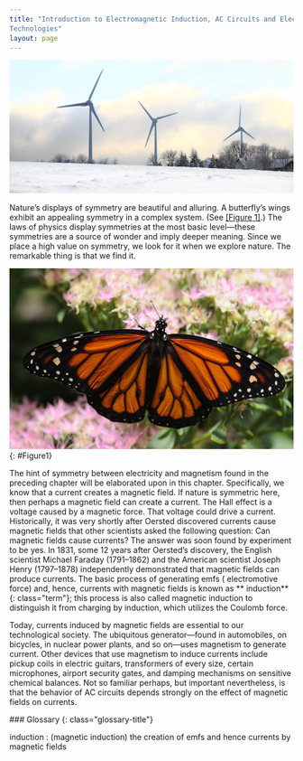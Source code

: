 ```yaml
---
title: "Introduction to Electromagnetic Induction, AC Circuits and Electrical
Technologies"
layout: page
---    
```


![Wind turbine with three blades moored in shallow water.](../resources/Figure_23_00_01.jpg "These wind turbines in the Thames Estuary in the UK are an example of induction at work. Wind pushes the blades of the turbine, spinning a shaft attached to magnets. The magnets spin around a conductive coil, inducing an electric current in the coil, and eventually feeding the electrical grid. (credit: modification of work by Petr Kratochvil)")

Nature’s displays of symmetry are beautiful and alluring. A butterfly’s wings
exhibit an appealing symmetry in a complex system. (See [[Figure 1]](#Figure1).)
The laws of physics display symmetries at the most basic level—these symmetries
are a source of wonder and imply deeper meaning. Since we place a high value on
symmetry, we look for it when we explore nature. The remarkable thing is that we
find it.

![Photograph of a butterfly with its wings spread out symmetrically is shown to rest on a bunch of flowers.](../resources/Figure_24_00_02.jpg "Physics, like this butterfly, has inherent symmetries. (credit: Thomas Bresson)")
{: #Figure1}

The hint of symmetry between electricity and magnetism found in the preceding
chapter will be elaborated upon in this chapter. Specifically, we know that a
current creates a magnetic field. If nature is symmetric here, then perhaps a
magnetic field can create a current. The Hall effect is a voltage caused by a
magnetic force. That voltage could drive a current. Historically, it was very
shortly after Oersted discovered currents cause magnetic fields that other
scientists asked the following question: Can magnetic fields cause currents? The
answer was soon found by experiment to be yes. In 1831, some 12 years after
Oersted’s discovery, the English scientist Michael Faraday (1791–1862) and the
American scientist Joseph Henry (1797–1878) independently demonstrated that
magnetic fields can produce currents. The basic process of generating emfs (
electromotive force) and, hence, currents with magnetic fields is known as **
induction**{: class="term"}; this process is also called magnetic induction to
distinguish it from charging by induction, which utilizes the Coulomb force.

Today, currents induced by magnetic fields are essential to our technological
society. The ubiquitous generator—found in automobiles, on bicycles, in nuclear
power plants, and so on—uses magnetism to generate current. Other devices that
use magnetism to induce currents include pickup coils in electric guitars,
transformers of every size, certain microphones, airport security gates, and
damping mechanisms on sensitive chemical balances. Not so familiar perhaps, but
important nevertheless, is that the behavior of AC circuits depends strongly on
the effect of magnetic fields on currents.

<div class="glossary" markdown="1">
### Glossary
{: class="glossary-title"}

induction
: (magnetic induction) the creation of emfs and hence currents by magnetic
fields

</div>

